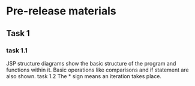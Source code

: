 # Pre-release materials
## Task 1
### task 1.1
JSP structure diagrams show the basic structure of the program and functions within it. Basic operations like comparisons and if statement are also shown.
task 1.2
The * sign means an iteration takes place.
